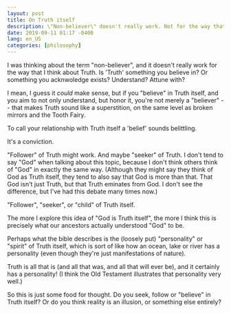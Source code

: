 ```yaml
---
layout: post
title: On Truth itself
description: \"Non-believer\" doesn't really work. Not for the way that I think about Truth...
date: 2019-09-11 01:17 -0400
lang: en_US
categories: [philosophy]
---
```


I was thinking about the term "non-believer", and it doesn't really work for the way that I think about Truth. Is 'Truth' something you believe in? Or something you acknwoledge exists? Understand? Attune with?

I mean, I guess it *could* make sense, but if you "believe" in Truth itself, and you aim to not only understand, but honor it, you're not merely a "believer" -- that makes Truth sound like a superstition, on the same level as broken mirrors and the Tooth Fairy.

To call your relationship with Truth itself a 'belief' sounds belittling.

It's a conviction. 

"Follower" of Truth might work. And maybe "seeker" of Truth. I don't tend to say "God" when talking about this topic, because I don't think others think of "God" in exactly the same way. (Although they might say they think of God as Truth itself, they tend to also say that God is more than that. That God isn't just Truth, but that Truth eminates from God. I don't see the difference, but I've had this debate many times now.)

"Follower", "seeker", or "child" of Truth itself.

The more I explore this idea of "God is Truth itself", the more I think this is precisely what our ancestors actually understood "God" to be.

Perhaps what the bible describes is the (loosely put) "personality" or "spirit" of Truth itself, which is sort of like how an ocean, lake or river has a personality (even though they're just manifestations of nature).

Truth is all that is (and all that was, and all that will ever be), and it certainly has a personality! (I think the Old Testament illustrates that personality very well.)

So this is just some food for thought. Do you seek, follow or "believe" in Truth itself? Or do you think reality is an illusion, or something else entirely?
